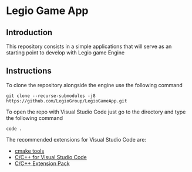 # Legio Game App

## Introduction

This repository consists in a simple applications that will serve as an starting point to develop with Legio game Engine

## Instructions

To clone the repository alongside the engine use the following command

```
git clone --recurse-submodules -j8 https://github.com/LegioGroup/LegioGameApp.git
```

To open the repo with Visual Studio Code just go to the directory and type the following command
```
code .
```

The recommended extensions for Visual Studio Code are:

-  [cmake tools](https://marketplace.visualstudio.com/items?itemName=ms-vscode.cmake-tools)
-  [C/C++ for Visual Studio Code](https://marketplace.visualstudio.com/items?itemName=ms-vscode.cpptools)
-  [C/C++ Extension Pack](https://marketplace.visualstudio.com/items?itemName=ms-vscode.cpptools-extension-pack)
